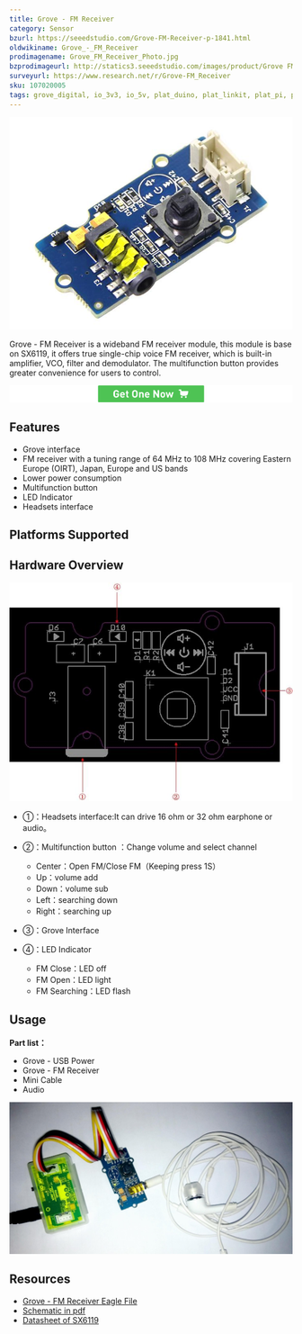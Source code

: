 ```yaml
---
title: Grove - FM Receiver
category: Sensor
bzurl: https://seeedstudio.com/Grove-FM-Receiver-p-1841.html
oldwikiname: Grove_-_FM_Receiver
prodimagename: Grove_FM_Receiver_Photo.jpg
bzprodimageurl: http://statics3.seeedstudio.com/images/product/Grove FM Receiver.jpg
surveyurl: https://www.research.net/r/Grove-FM_Receiver
sku: 107020005
tags: grove_digital, io_3v3, io_5v, plat_duino, plat_linkit, plat_pi, plat_bbg
---
```


![](https://raw.githubusercontent.com/SeeedDocument/Grove-FM_Receiver/master/img/Grove_FM_Receiver_Photo.jpg)

Grove - FM Receiver is a wideband FM receiver module, this module is base on SX6119, it offers true single-chip voice FM receiver, which is built-in amplifier, VCO, filter and demodulator. The multifunction button provides greater convenience for users to control.

[![](https://raw.githubusercontent.com/SeeedDocument/common/master/Get_One_Now_Banner.png)](http://www.seeedstudio.com/Grove-FM-Receiver-p-1841.html)

Features
--------

-   Grove interface
-   FM receiver with a tuning range of 64 MHz to 108 MHz covering Eastern Europe (OIRT), Japan, Europe and US bands
-   Lower power consumption
-   Multifunction button
-   LED Indicator
-   Headsets interface

Platforms Supported
-------------------

Hardware Overview
------------------

![](https://raw.githubusercontent.com/SeeedDocument/Grove-FM_Receiver/master/img/Grove-FM_v2.0_Top.jpg)

-   ①：Headsets interface:It can drive 16 ohm or 32 ohm earphone or audio。
-   ②：Multifunction button ：Change volume and select channel


    - Center：Open FM/Close FM（Keeping press 1S）
    - Up：volume add
    - Down：volume sub
    - Left：searching down
    - Right：searching up


-   ③：Grove Interface
-   ④：LED Indicator

    - FM Close：LED off
    - FM Open：LED light
    - FM Searching：LED flash

Usage
-----

**Part list：**

 - Grove - USB Power
 - Grove - FM Receiver
 - Mini Cable
 - Audio

![](https://raw.githubusercontent.com/SeeedDocument/Grove-FM_Receiver/master/img/Grove-FM_Receiver_Photo.jpg)

Resources
--------

- [Grove - FM Receiver Eagle File](https://raw.githubusercontent.com/SeeedDocument/Grove-FM_Receiver/master/res/Grove-FM_Receiver_v1.0_eagle.zip)
- [Schematic in pdf](https://raw.githubusercontent.com/SeeedDocument/Grove-FM_Receiver/master/res/Grove-FM_Receiver_v1.0_sch_pdf.pdf)
- [Datasheet of SX6119](https://raw.githubusercontent.com/SeeedDocument/Grove-FM_Receiver/master/res/SX6119_收音IC_datasheet.pdf)

<!-- This Markdown file was created from http://www.seeedstudio.com/wiki/Grove_-_FM_Receiver -->
